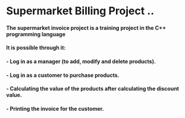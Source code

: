 # Supermarket Billing Project ..

#### The supermarket invoice project is a training project in the C++ programming language
#### It is possible through it:
#### - Log in as a manager (to add, modify and delete products).
#### - Log in as a customer to purchase products.
#### - Calculating the value of the products after calculating the discount value.
#### - Printing the invoice for the customer.